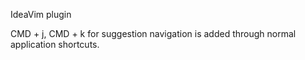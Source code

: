 IdeaVim plugin

CMD + j, CMD + k for suggestion navigation is added through normal application shortcuts.
